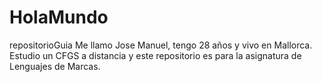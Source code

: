 # HolaMundo
repositorioGuia
Me llamo Jose Manuel, tengo 28 años y vivo en Mallorca. Estudio un CFGS a distancia y este repositorio es para la asignatura de Lenguajes de Marcas.
